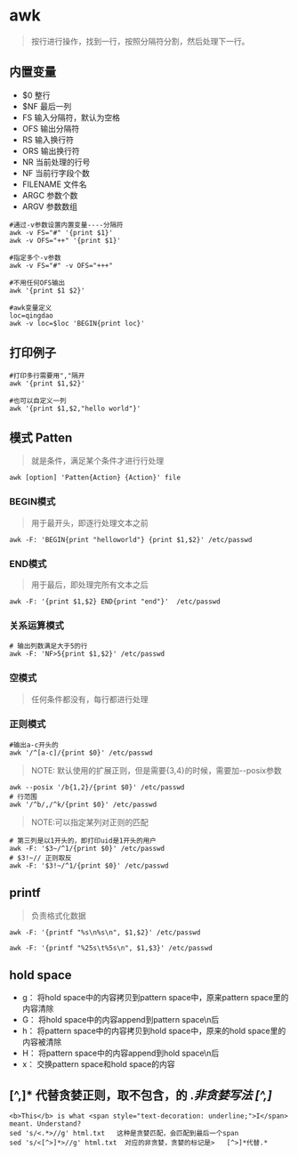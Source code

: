 # awk
> 按行进行操作，找到一行，按照分隔符分割，然后处理下一行。
## 内置变量
* $0  整行
* $NF 最后一列
* FS  输入分隔符，默认为空格
* OFS 输出分隔符
* RS  输入换行符
* ORS 输出换行符
* NR  当前处理的行号
* NF  当前行字段个数
* FILENAME 文件名
* ARGC 参数个数
* ARGV 参数数组
```
#通过-v参数设置内置变量----分隔符
awk -v FS="#" '{print $1}'
awk -v OFS="++" '{print $1}'

#指定多个-v参数
awk -v FS="#" -v OFS="+++"

#不用任何OFS输出
awk '{print $1 $2}'

#awk变量定义
loc=qingdao
awk -v loc=$loc 'BEGIN{print loc}'
```

## 打印例子
```
#打印多行需要用","隔开
awk '{print $1,$2}'

#也可以自定义一列
awk '{print $1,$2,"hello world"}'
```

## 模式 Patten
>就是条件，满足某个条件才进行行处理
```
awk [option] 'Patten{Action} {Action}' file
```
### BEGIN模式
>用于最开头，即逐行处理文本之前
```
awk -F: 'BEGIN{print "helloworld"} {print $1,$2}' /etc/passwd
```
### END模式
>用于最后，即处理完所有文本之后
```
awk -F: '{print $1,$2} END{print "end"}'  /etc/passwd
```
### 关系运算模式
```
# 输出列数满足大于5的行
awk -F: 'NF>5{print $1,$2}' /etc/passwd
```
### 空模式
> 任何条件都没有，每行都进行处理

### 正则模式
```
#输出a-c开头的
awk '/^[a-c]/{print $0}' /etc/passwd
```
>NOTE: 默认使用的扩展正则，但是需要{3,4}的时候，需要加--posix参数
```
awk --posix '/b{1,2}/{print $0}' /etc/passwd
# 行范围
awk '/^b/,/^k/{print $0}' /etc/passwd
```
>NOTE:可以指定某列对正则的匹配
```
# 第三列是以1开头的，即打印uid是1开头的用户
awk -F: '$3~/^1/{print $0}' /etc/passwd
# $3!~// 正则取反
awk -F: '$3!~/^1/{print $0}' /etc/passwd
```

## printf
> 负责格式化数据
```
awk -F: '{printf "%s\n%s\n", $1,$2}' /etc/passwd

awk -F: '{printf "%25s\t%5s\n", $1,$3}' /etc/passwd
```

## hold space
* g： 将hold space中的内容拷贝到pattern space中，原来pattern space里的内容清除
* G： 将hold space中的内容append到pattern space\n后
* h： 将pattern space中的内容拷贝到hold space中，原来的hold space里的内容被清除
* H： 将pattern space中的内容append到hold space\n后
* x： 交换pattern space和hold space的内容

## [^,]* 代替贪婪正则，取不包含，的  .*非贪婪写法 [^,]*
```
<b>This</b> is what <span style="text-decoration: underline;">I</span> meant. Understand?
sed 's/<.*>//g' html.txt   这种是贪婪匹配，会匹配到最后一个span
sed 's/<[^>]*>//g' html.txt  对应的非贪婪，贪婪的标记是>   [^>]*代替.*
```
